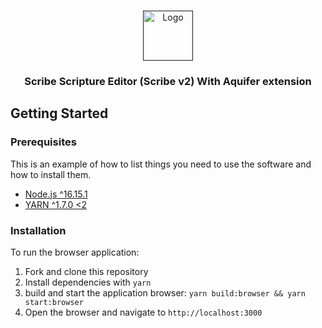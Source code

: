 <!-- PROJECT LOGO -->
<br />
<p align="center">
  <a href="">
    <img src="https://github.com/bible-technology/scribe-scripture-editor/blob/development/styles/scribe-logo.png" alt="Logo" width="80" height="80">
  </a>
  <a>
  </a>

  <h3 align="center">Scribe Scripture Editor (Scribe v2) With Aquifer extension</h3>

<!-- GETTING STARTED -->

## Getting Started

### Prerequisites

This is an example of how to list things you need to use the software and how to install them.

- [Node.js ^16.15.1](https://nodejs.org/en/)
- [YARN ^1.7.0 <2](https://yarnpkg.com/getting-started)

### Installation

To run the browser application:

1. Fork and clone this repository
2. Install dependencies with `yarn`
3. build and start the application browser: `yarn build:browser && yarn start:browser`
4. Open the browser and navigate to `http://localhost:3000`
